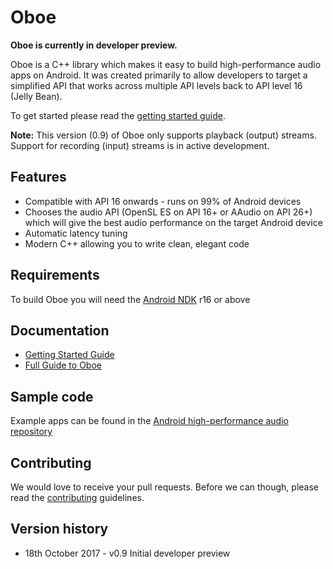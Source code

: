 # Oboe
**Oboe is currently in developer preview.**

Oboe is a C++ library which makes it easy to build high-performance audio apps on Android. It was created primarily to allow developers to target a simplified API that works across multiple API levels back to API level 16 (Jelly Bean).

To get started please read the [getting started guide](GettingStarted.md).

**Note:** This version (0.9) of Oboe only supports playback (output) streams. Support for recording (input) streams is in active development.

## Features
- Compatible with API 16 onwards - runs on 99% of Android devices
- Chooses the audio API (OpenSL ES on API 16+ or AAudio on API 26+) which will give the best audio performance on the target Android device
- Automatic latency tuning
- Modern C++ allowing you to write clean, elegant code

## Requirements
To build Oboe you will need the [Android NDK](https://developer.android.com/ndk/index.html) r16 or above

## Documentation
- [Getting Started Guide](GettingStarted.md)
- [Full Guide to Oboe](FullGuide.md)

## Sample code
Example apps can be found in the [Android high-performance audio repository](https://github.com/googlesamples/android-audio-high-performance/tree/master/oboe)

## Contributing
We would love to receive your pull requests. Before we can though, please read the [contributing](CONTRIBUTING.md) guidelines.

## Version history

- 18th October 2017 - v0.9 Initial developer preview